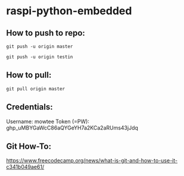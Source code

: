 # raspi-python-embedded

## How to push to repo:

```
git push -u origin master
```

```
git push -u origin testin
```

## How to pull:

```
git pull origin master
```

## Credentials:
Username: mowtee
Token (=PW): 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

## Git How-To:

https://www.freecodecamp.org/news/what-is-git-and-how-to-use-it-c341b049ae61/
